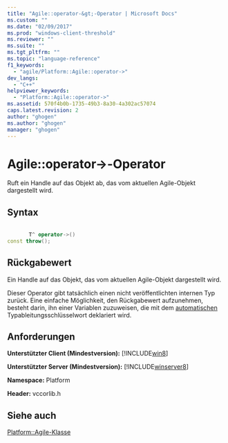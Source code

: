 ```yaml
---
title: "Agile::operator-&gt;-Operator | Microsoft Docs"
ms.custom: ""
ms.date: "02/09/2017"
ms.prod: "windows-client-threshold"
ms.reviewer: ""
ms.suite: ""
ms.tgt_pltfrm: ""
ms.topic: "language-reference"
f1_keywords: 
  - "agile/Platform::Agile::operator->"
dev_langs: 
  - "C++"
helpviewer_keywords: 
  - "Platform::Agile::operator->"
ms.assetid: 570f4b0b-1735-49b3-8a30-4a302ac57074
caps.latest.revision: 2
author: "ghogen"
ms.author: "ghogen"
manager: "ghogen"
---
```

# Agile::operator-&gt;-Operator
Ruft ein Handle auf das Objekt ab, das vom aktuellen Agile\-Objekt dargestellt wird.  
  
## Syntax  
  
```cpp  
  
       T^ operator->()   
const throw();  
```  
  
## Rückgabewert  
 Ein Handle auf das Objekt, das vom aktuellen Agile\-Objekt dargestellt wird.  
  
 Dieser Operator gibt tatsächlich einen nicht veröffentlichten internen Typ zurück. Eine einfache Möglichkeit, den Rückgabewert aufzunehmen, besteht darin, ihn einer Variablen zuzuweisen, die mit dem [automatischen](~/cpp/auto-cpp.md) Typableitungsschlüsselwort deklariert wird.  
  
## Anforderungen  
 **Unterstützter Client \(Mindestversion\):** [!INCLUDE[win8](../cppcx/includes/win8-md.md)]  
  
 **Unterstützter Server \(Mindestversion\):** [!INCLUDE[winserver8](../cppcx/includes/winserver8-md.md)]  
  
 **Namespace:** Platform  
  
 **Header:** vccorlib.h  
  
## Siehe auch  
 [Platform::Agile\-Klasse](../cppcx/platform-agile-class.md)